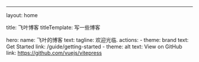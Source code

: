 ---
layout: home

title: 飞叶博客
titleTemplate: 写一些博客

hero:
  name: 飞叶的博客
  text: 
  tagline: 欢迎光临.
  actions:
    - theme: brand
      text: Get Started
      link: /guide/getting-started
    - theme: alt
      text: View on GitHub
      link: https://github.com/vuejs/vitepress


